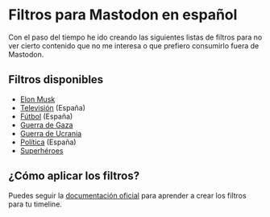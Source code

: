 # Filtros para Mastodon en español
Con el paso del tiempo he ido creando las siguientes listas de filtros para no ver cierto contenido que no me interesa o que prefiero consumirlo fuera de Mastodon.

## Filtros disponibles
- [Elon Musk](https://github.com/jsanchez0x/mastodon_filtros/blob/main/elon_musk.md)
- [Televisión](https://github.com/jsanchez0x/mastodon_filtros/blob/main/television.md) (España)
- [Fútbol](https://github.com/jsanchez0x/mastodon_filtros/blob/main/futbol.md) (España)
- [Guerra de Gaza](https://github.com/jsanchez0x/mastodon_filtros/blob/main/guerra_gaza.md)
- [Guerra de Ucrania](https://github.com/jsanchez0x/mastodon_filtros/blob/main/guerra_ucrania.md)
- [Política](https://github.com/jsanchez0x/mastodon_filtros/blob/main/politica.md) (España)
- [Superhéroes](https://github.com/jsanchez0x/mastodon_filtros/blob/main/superheroes.md)

## ¿Cómo aplicar los filtros?
Puedes seguir la [documentación oficial](https://docs.joinmastodon.org/user/moderating/#filters) para aprender a crear los filtros para tu timeline.
